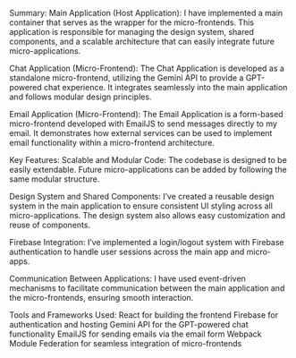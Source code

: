 Summary:
Main Application (Host Application):
I have implemented a main container that serves as the wrapper for the micro-frontends. This application is responsible for managing the design system, shared components, and a scalable architecture that can easily integrate future micro-applications.

Chat Application (Micro-Frontend):
The Chat Application is developed as a standalone micro-frontend, utilizing the Gemini API to provide a GPT-powered chat experience. It integrates seamlessly into the main application and follows modular design principles.

Email Application (Micro-Frontend):
The Email Application is a form-based micro-frontend developed with EmailJS to send messages directly to my email. It demonstrates how external services can be used to implement email functionality within a micro-frontend architecture.

Key Features:
Scalable and Modular Code:
The codebase is designed to be easily extendable. Future micro-applications can be added by following the same modular structure.

Design System and Shared Components:
I’ve created a reusable design system in the main application to ensure consistent UI styling across all micro-applications. The design system also allows easy customization and reuse of components.

Firebase Integration:
I’ve implemented a login/logout system with Firebase authentication to handle user sessions across the main app and micro-apps.

Communication Between Applications:
I have used event-driven mechanisms to facilitate communication between the main application and the micro-frontends, ensuring smooth interaction.

Tools and Frameworks Used:
React for building the frontend
Firebase for authentication and hosting
Gemini API for the GPT-powered chat functionality
EmailJS for sending emails via the email form
Webpack Module Federation for seamless integration of micro-frontends